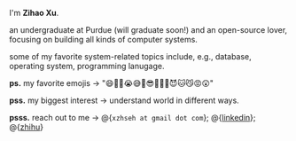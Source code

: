 I'm **Zihao Xu**.

an undergraduate at Purdue (will graduate soon!) and an open-source lover, focusing on building all kinds of computer systems.

some of my favorite system-related topics include, e.g., database, operating system, programming lanugage.

**ps.** my favorite emojis → "😄🤣🤪😭😅🥺😎🥵🫣🤔😈🐱😼😡😲"

**pss.** my biggest interest → understand world in different ways.

**psss.** reach out to me → @{`xzhseh at gmail dot com`}; @{[linkedin](https://www.linkedin.com/in/zihao-michael-xu/)}; @{[zhihu](https://www.zhihu.com/people/dawn-36-29-53)}
